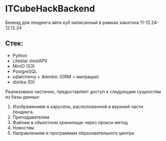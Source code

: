 # ITCubeHackBackend

Бекенд для лендинга айти куб написанный в рамках хакатона 11-12.24-12.12.24

## Стек:

- Python
- Litestar (restAPI)
- MinIO (S3)
- PostgreSQL
- sqlalchemy + Alembic (ORM + миграции)
- dishka (DI)

Реализовано частично, предоставляет доступ к следующим сущностям из базы данных:

1. Изображениям в карусели, расположенной в верхней части лендинга.
2. Преподавателям
3. Файлам в обьектном хранилище через прокси метод
4. Новостям
5. Направлениям и программам образовательного центра

